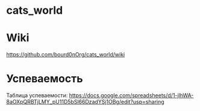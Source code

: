 # cats_world

# Wiki
https://github.com/bourd0nOrg/cats_world/wiki

# Успеваемость
Таблица успеваемости: https://docs.google.com/spreadsheets/d/1-jlhWA-8aOXpQRBTjLMY_pU11D5bSl66DzadYSj1OBg/edit?usp=sharing
